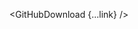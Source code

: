 <script lang="ts">
  import { GitHubDownload } from 'svelte-shields'
  import type { GitHubDownloadPropsType } from 'svelte-shields';

  const link: GitHubDownloadPropsType = {
    user: 'shinokada',
    repo: 'teffects',
    link: ['https://teffects.codewithshin.com', 'https://github.com/shinokada/teffects']
  }
</script>

<GitHubDownload {...link} />